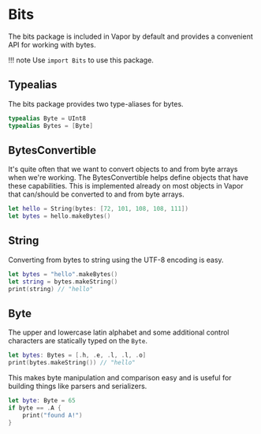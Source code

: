 # Bits

The bits package is included in Vapor by default and provides a convenient API for working with bytes.

!!! note
	Use `import Bits` to use this package.

## Typealias

The bits package provides two type-aliases for bytes.

```swift
typealias Byte = UInt8
typealias Bytes = [Byte]
```

## BytesConvertible

It's quite often that we want to convert objects to and from byte arrays when we're working. The BytesConvertible helps define objects that have these capabilities. This is implemented already on most objects in Vapor that can/should be converted to and from byte arrays.

```Swift
let hello = String(bytes: [72, 101, 108, 108, 111])
let bytes = hello.makeBytes() 
```

## String

Converting from bytes to string using the UTF-8 encoding is easy.

```swift
let bytes = "hello".makeBytes()
let string = bytes.makeString()
print(string) // "hello"
```

## Byte

The upper and lowercase latin alphabet and some additional control characters are statically typed on the `Byte`.

```swift
let bytes: Bytes = [.h, .e, .l, .l, .o]
print(bytes.makeString()) // "hello"
```

This makes byte manipulation and comparison easy and is useful for building things like parsers and serializers.

```swift
let byte: Byte = 65
if byte == .A {
	print("found A!")
}
```
